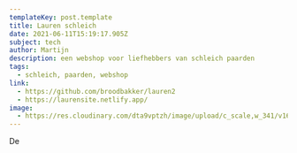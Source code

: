 ```yaml
---
templateKey: post.template
title: Lauren schleich
date: 2021-06-11T15:19:17.905Z
subject: tech
author: Martijn
description: een webshop voor liefhebbers van schleich paarden
tags:
  - schleich, paarden, webshop
link:
  - https://github.com/broodbakker/lauren2
  - https://laurensite.netlify.app/
image:
  - https://res.cloudinary.com/dta9vptzh/image/upload/c_scale,w_341/v1656945387/martijn_playground/Screenshot_2022-07-04_at_16.34.21.png
---
```

De